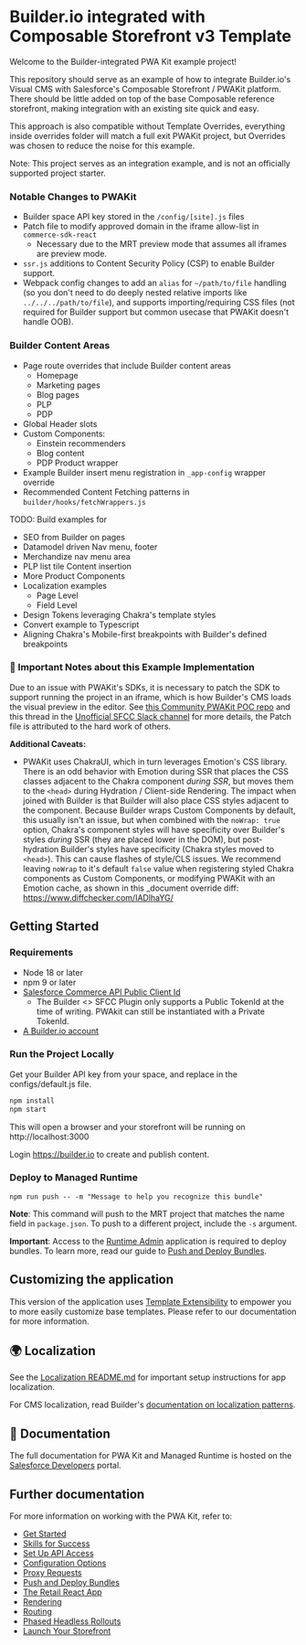 # Builder.io integrated with Composable Storefront v3 Template 

Welcome to the Builder-integrated PWA Kit example project! 

This repository should serve as an example of how to integrate Builder.io's Visual CMS with Salesforce's Composable Storefront / PWAKit platform. There should be little added on top of the base Composable reference storefront, making integration with an existing site quick and easy.

This approach is also compatible without Template Overrides, everything inside overrides folder will match a full exit PWAKit project, but Overrides was chosen to reduce the noise for this example.

Note: This project serves as an integration example, and is not an officially supported project starter.


### Notable Changes to PWAKit
-  Builder space API key stored in the `/config/[site].js` files
-  Patch file to modify approved domain in the iframe allow-list in `commerce-sdk-react`
   -  Necessary due to the MRT preview mode that assumes all iframes are preview mode.
-  `ssr.js` additions to Content Security Policy (CSP) to enable Builder support.
-  Webpack config changes to add an `alias` for `~/path/to/file` handling (so you don't need to do deeply nested relative imports like `../../../path/to/file`), and supports importing/requiring CSS files (not required for Builder support but common usecase that PWAKit doesn't handle OOB).

### Builder Content Areas
-  Page route overrides that include Builder content areas
   -  Homepage
   -  Marketing pages
   -  Blog pages
   -  PLP
   -  PDP
-  Global Header slots
-  Custom Components:
   -  Einstein recommenders
   -  Blog content
   -  PDP Product wrapper
-  Example Builder insert menu registration in `_app-config` wrapper override
-  Recommended Content Fetching patterns in `builder/hooks/fetchWrappers.js`

TODO: Build examples for
- SEO from Builder on pages
- Datamodel driven Nav menu, footer
- Merchandize nav menu area
- PLP list tile Content insertion
- More Product Components
- Localization examples
  - Page Level
  - Field Level
- Design Tokens leveraging Chakra's template styles 
- Convert example to Typescript
- Aligning Chakra's Mobile-first breakpoints with Builder's defined breakpoints

### 🚨 Important Notes about this Example Implementation

Due to an issue with PWAKit's SDKs, it is necessary to patch the SDK to support running the project in an iframe, which is how Builder's CMS loads the visual preview in the editor. See [this Community PWAKit POC repo](https://github.com/SalesforceCommerceCloud/composable-storefront-pocs/tree/main) and this thread in the [Unofficial SFCC Slack channel](https://sfcc-unofficial.slack.com/archives/C02KUCHDEKH/p1717452731269259) for more details, the Patch file is attributed to the hard work of others.

**Additional Caveats:**
- PWAKit uses ChakraUI, which in turn leverages Emotion's CSS library. There is an odd behavior with Emotion during SSR that places the CSS classes adjacent to the Chakra component *during SSR*, but moves them to the `<head>` during Hydration / Client-side Rendering. The impact when joined with Builder is that Builder will also place CSS styles adjacent to the component. Because Builder wraps Custom Components by default, this usually isn't an issue, but when combined with the `noWrap: true` option, Chakra's component styles will have specificity over Builder's styles *during* SSR (they are placed lower in the DOM), but post-hydration Builder's styles have specificity (Chakra styles moved to `<head>`). This can cause flashes of style/CLS issues. We recommend leaving `noWrap` to it's default `false` value when registering styled Chakra components as Custom Components, or modifying PWAKit with an Emotion cache, as shown in this _document override diff: https://www.diffchecker.com/IADlhaYG/

## Getting Started

### Requirements

- Node 18 or later
- npm 9 or later
- [Salesforce Commerce API Public Client Id](https://developer.salesforce.com/docs/commerce/pwa-kit-managed-runtime/guide/setting-up-api-access.html)
  - The Builder <> SFCC Plugin only supports a Public TokenId at the time of writing. PWAkit can still be instantiated with a Private TokenId.
- [A Builder.io account](https://builder.io/signup)

### Run the Project Locally
Get your Builder API key from your space, and replace in the configs/default.js file.

```bash
npm install
npm start
```

This will open a browser and your storefront will be running on http://localhost:3000

Login https://builder.io to create and publish content. 


### Deploy to Managed Runtime

```
npm run push -- -m "Message to help you recognize this bundle"
```

**Note**: This command will push to the MRT project that matches the name field in `package.json`. To push to a different project, include the `-s` argument.

**Important**: Access to the [Runtime Admin](https://runtime.commercecloud.com/) application is required to deploy bundles. To learn more, read our guide to [Push and Deploy Bundles](https://developer.salesforce.com/docs/commerce/pwa-kit-managed-runtime/guide/pushing-and-deploying-bundles.html).

## Customizing the application

This version of the application uses [Template Extensibility](https://developer.salesforce.com/docs/commerce/pwa-kit-managed-runtime/guide/template-extensibility.html) to empower you to more easily customize base templates. Please refer to our documentation for more information.

## 🌍 Localization

See the [Localization README.md](./packages/template-retail-react-app/translations/README.md) for important setup instructions for app localization.

For CMS localization, read Builder's [documentation on localization patterns](https://www.builder.io/c/docs/localization-intro).

## 📖 Documentation

The full documentation for PWA Kit and Managed Runtime is hosted on the [Salesforce Developers](https://developer.salesforce.com/docs/commerce/pwa-kit-managed-runtime/overview) portal.

## Further documentation

For more information on working with the PWA Kit, refer to:

-   [Get Started](https://developer.salesforce.com/docs/commerce/pwa-kit-managed-runtime/guide/getting-started.html)
-   [Skills for Success](https://developer.salesforce.com/docs/commerce/pwa-kit-managed-runtime/guide/skills-for-success.html)
-   [Set Up API Access](https://developer.salesforce.com/docs/commerce/pwa-kit-managed-runtime/guide/setting-up-api-access.html)
-   [Configuration Options](https://developer.salesforce.com/docs/commerce/pwa-kit-managed-runtime/guide/configuration-options.html)
-   [Proxy Requests](https://developer.salesforce.com/docs/commerce/pwa-kit-managed-runtime/guide/proxying-requests.html)
-   [Push and Deploy Bundles](https://developer.salesforce.com/docs/commerce/pwa-kit-managed-runtime/guide/pushing-and-deploying-bundles.html)
-   [The Retail React App](https://developer.salesforce.com/docs/commerce/pwa-kit-managed-runtime/guide/retail-react-app.html)
-   [Rendering](https://developer.salesforce.com/docs/commerce/pwa-kit-managed-runtime/guide/rendering.html)
-   [Routing](https://developer.salesforce.com/docs/commerce/pwa-kit-managed-runtime/guide/routing.html)
-   [Phased Headless Rollouts](https://developer.salesforce.com/docs/commerce/pwa-kit-managed-runtime/guide/phased-headless-rollouts.html)
-   [Launch Your Storefront](https://developer.salesforce.com/docs/commerce/pwa-kit-managed-runtime/guide/launching-your-storefront.html)
